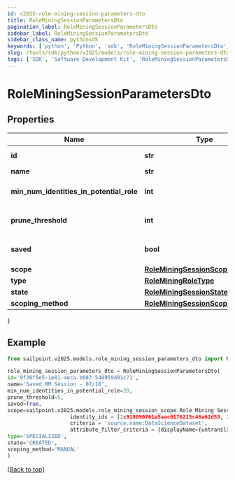 ```yaml
---
id: v2025-role-mining-session-parameters-dto
title: RoleMiningSessionParametersDto
pagination_label: RoleMiningSessionParametersDto
sidebar_label: RoleMiningSessionParametersDto
sidebar_class_name: pythonsdk
keywords: ['python', 'Python', 'sdk', 'RoleMiningSessionParametersDto', 'V2025RoleMiningSessionParametersDto'] 
slug: /tools/sdk/python/v2025/models/role-mining-session-parameters-dto
tags: ['SDK', 'Software Development Kit', 'RoleMiningSessionParametersDto', 'V2025RoleMiningSessionParametersDto']
---
```


# RoleMiningSessionParametersDto


## Properties

Name | Type | Description | Notes
------------ | ------------- | ------------- | -------------
**id** | **str** | The ID of the role mining session | [optional] 
**name** | **str** | The session's saved name | [optional] 
**min_num_identities_in_potential_role** | **int** | Minimum number of identities in a potential role | [optional] 
**prune_threshold** | **int** | The prune threshold to be used or null to calculate prescribedPruneThreshold | [optional] 
**saved** | **bool** | The session's saved status | [optional] [default to True]
**scope** | [**RoleMiningSessionScope**](role-mining-session-scope) |  | [optional] 
**type** | [**RoleMiningRoleType**](role-mining-role-type) |  | [optional] 
**state** | [**RoleMiningSessionState**](role-mining-session-state) |  | [optional] 
**scoping_method** | [**RoleMiningSessionScopingMethod**](role-mining-session-scoping-method) |  | [optional] 
}

## Example

```python
from sailpoint.v2025.models.role_mining_session_parameters_dto import RoleMiningSessionParametersDto

role_mining_session_parameters_dto = RoleMiningSessionParametersDto(
id='9f36f5e5-1e81-4eca-b087-548959d91c71',
name='Saved RM Session - 07/10',
min_num_identities_in_potential_role=20,
prune_threshold=5,
saved=True,
scope=sailpoint.v2025.models.role_mining_session_scope.Role Mining Session Scope(
                    identity_ids = [2c918090761a5aac0176215c46a62d58, 2c918090761a5aac01722015c46a62d42], 
                    criteria = 'source.name:DataScienceDataset', 
                    attribute_filter_criteria = {displayName={untranslated=Location: Miami}, ariaLabel={untranslated=Location: Miami}, data={displayName={translateKey=IDN.IDENTITY_ATTRIBUTES.LOCATION}, name=location, operator=EQUALS, values=[Miami]}}, ),
type='SPECIALIZED',
state='CREATED',
scoping_method='MANUAL'
)

```
[[Back to top]](#) 


